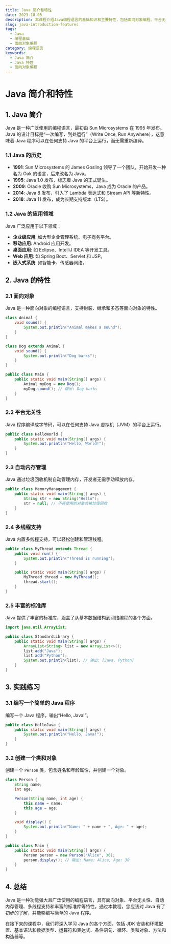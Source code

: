 ```yaml
---
title: Java 简介和特性
date: 2023-10-05
description: 本课程介绍Java编程语言的基础知识和主要特性，包括面向对象编程、平台无关性、多线程支持等。
slug: java-introduction-features
tags:
  - Java
  - 编程基础
  - 面向对象编程
category: 编程语言
keywords:
  - Java 简介
  - Java 特性
  - 面向对象编程
---
```


# Java 简介和特性

## 1. Java 简介

Java 是一种广泛使用的编程语言，最初由 Sun Microsystems 在 1995 年发布。Java 的设计目标是“一次编写，到处运行”（Write Once, Run Anywhere），这意味着 Java 程序可以在任何支持 Java 的平台上运行，而无需重新编译。

### 1.1 Java 的历史

- **1991**: Sun Microsystems 的 James Gosling 领导了一个团队，开始开发一种名为 Oak 的语言，后来改名为 Java。
- **1995**: Java 1.0 发布，标志着 Java 的正式诞生。
- **2009**: Oracle 收购 Sun Microsystems，Java 成为 Oracle 的产品。
- **2014**: Java 8 发布，引入了 Lambda 表达式和 Stream API 等新特性。
- **2018**: Java 11 发布，成为长期支持版本（LTS）。

### 1.2 Java 的应用领域

Java 广泛应用于以下领域：
- **企业级应用**: 如大型企业管理系统、电子商务平台。
- **移动应用**: Android 应用开发。
- **桌面应用**: 如 Eclipse、IntelliJ IDEA 等开发工具。
- **Web 应用**: 如 Spring Boot、Servlet 和 JSP。
- **嵌入式系统**: 如智能卡、传感器网络。

## 2. Java 的特性

### 2.1 面向对象

Java 是一种面向对象的编程语言，支持封装、继承和多态等面向对象的特性。

```java
class Animal {
    void sound() {
        System.out.println("Animal makes a sound");
    }
}

class Dog extends Animal {
    void sound() {
        System.out.println("Dog barks");
    }
}

public class Main {
    public static void main(String[] args) {
        Animal myDog = new Dog();
        myDog.sound(); // 输出: Dog barks
    }
}
```

### 2.2 平台无关性

Java 程序编译成字节码，可以在任何支持 Java 虚拟机（JVM）的平台上运行。

```java
public class HelloWorld {
    public static void main(String[] args) {
        System.out.println("Hello, World!");
    }
}
```

### 2.3 自动内存管理

Java 通过垃圾回收机制自动管理内存，开发者无需手动释放内存。

```java
public class MemoryManagement {
    public static void main(String[] args) {
        String str = new String("Hello");
        str = null; // 不再使用的对象会被垃圾回收
    }
}
```

### 2.4 多线程支持

Java 内置多线程支持，可以轻松创建和管理线程。

```java
public class MyThread extends Thread {
    public void run() {
        System.out.println("Thread is running");
    }

    public static void main(String[] args) {
        MyThread thread = new MyThread();
        thread.start();
    }
}
```

### 2.5 丰富的标准库

Java 提供了丰富的标准库，涵盖了从基本数据结构到网络编程的各个方面。

```java
import java.util.ArrayList;

public class StandardLibrary {
    public static void main(String[] args) {
        ArrayList<String> list = new ArrayList<>();
        list.add("Java");
        list.add("Python");
        System.out.println(list); // 输出: [Java, Python]
    }
}
```

## 3. 实践练习

### 3.1 编写一个简单的 Java 程序

编写一个 Java 程序，输出“Hello, Java!”。

```java
public class HelloJava {
    public static void main(String[] args) {
        System.out.println("Hello, Java!");
    }
}
```

### 3.2 创建一个类和对象

创建一个 `Person` 类，包含姓名和年龄属性，并创建一个对象。

```java
class Person {
    String name;
    int age;

    Person(String name, int age) {
        this.name = name;
        this.age = age;
    }

    void display() {
        System.out.println("Name: " + name + ", Age: " + age);
    }
}

public class Main {
    public static void main(String[] args) {
        Person person = new Person("Alice", 30);
        person.display(); // 输出: Name: Alice, Age: 30
    }
}
```

## 4. 总结

Java 是一种功能强大且广泛使用的编程语言，具有面向对象、平台无关性、自动内存管理、多线程支持和丰富的标准库等特性。通过本教程，您应该对 Java 有了初步的了解，并能够编写简单的 Java 程序。

在接下来的课程中，我们将深入学习 Java 的各个方面，包括 JDK 安装和环境配置、基本语法和数据类型、运算符和表达式、条件语句、循环、类和对象、方法和构造器等。